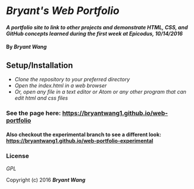 # _Bryant's Web Portfolio_

#### _A portfolio site to link to other projects and demonstrate HTML, CSS, and GitHub concepts learned during the first week at Epicodus, 10/14/2016_

#### By _**Bryant Wang**_

## Setup/Installation

* _Clone the repository to your preferred directory_
* _Open the index.html in a web browser_
* _Or, open any file in a text editor or Atom or any other program that can edit html and css files_

### See the page here: https://bryantwang1.github.io/web-portfolio
#### Also checkout the experimental branch to see a different look: https://bryantwang1.github.io/web-portfolio-experimental

### License

*GPL*

Copyright (c) 2016 **_Bryant Wang_**
